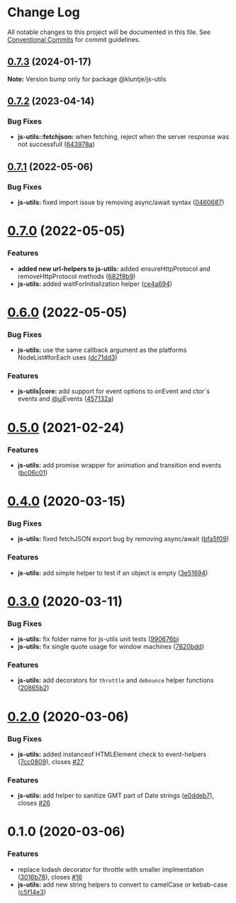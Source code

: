 # Change Log

All notable changes to this project will be documented in this file.
See [Conventional Commits](https://conventionalcommits.org) for commit guidelines.

## [0.7.3](https://github.com/kluntje/kluntje/tree/develop/packages/js-utils/compare/@kluntje/js-utils@0.7.2...@kluntje/js-utils@0.7.3) (2024-01-17)

**Note:** Version bump only for package @kluntje/js-utils





## [0.7.2](https://github.com/kluntje/kluntje/tree/develop/packages/js-utils/compare/@kluntje/js-utils@0.7.1...@kluntje/js-utils@0.7.2) (2023-04-14)


### Bug Fixes

* **js-utils::fetchjson:** when fetching, reject when the server response was not successfull ([643978a](https://github.com/kluntje/kluntje/tree/develop/packages/js-utils/commit/643978a6feea3e20f574963d4f3a94b580ad9cdc))





## [0.7.1](https://github.com/kluntje/kluntje/tree/develop/packages/js-utils/compare/@kluntje/js-utils@0.7.0...@kluntje/js-utils@0.7.1) (2022-05-06)


### Bug Fixes

* **js-utils:** fixed import issue by removing async/await syntax ([0460687](https://github.com/kluntje/kluntje/tree/develop/packages/js-utils/commit/0460687e9d743c6c2a527eedb3dd8d871c2d4488))





# [0.7.0](https://github.com/kluntje/kluntje/tree/develop/packages/js-utils/compare/@kluntje/js-utils@0.6.0...@kluntje/js-utils@0.7.0) (2022-05-05)


### Features

* **added new url-helpers to js-utils:** added ensureHttpProtocol and removeHttpProtocol methods ([682f8b9](https://github.com/kluntje/kluntje/tree/develop/packages/js-utils/commit/682f8b9d5aea900c48a79779f4facdc95e1bf62a))
* **js-utils:** added waitForInitialization helper ([ce4a694](https://github.com/kluntje/kluntje/tree/develop/packages/js-utils/commit/ce4a694fc7f66626cabc81e5ec3de856c8997c0c))





# [0.6.0](https://github.com/kluntje/kluntje/tree/develop/packages/js-utils/compare/@kluntje/js-utils@0.5.0...@kluntje/js-utils@0.6.0) (2022-05-05)


### Bug Fixes

* **js-utils:** use the same callback argument as the platforms NodeList#forEach uses ([dc71dd3](https://github.com/kluntje/kluntje/tree/develop/packages/js-utils/commit/dc71dd31b729ed1b04b00dfe2dc893b92aa4eaad))


### Features

* **js-utils|core:** add support for event options to onEvent and ctor`s events and  [@ui](https://github.com/ui)Events ([457132a](https://github.com/kluntje/kluntje/tree/develop/packages/js-utils/commit/457132a6ac27bdec4ae0370d7a08ddd0530f9546))





# [0.5.0](https://github.com/kluntje/kluntje/tree/develop/packages/js-utils/compare/@kluntje/js-utils@0.4.0...@kluntje/js-utils@0.5.0) (2021-02-24)


### Features

* **js-utils:** add promise wrapper for animation and transition end events ([bc06c01](https://github.com/kluntje/kluntje/tree/develop/packages/js-utils/commit/bc06c01f22ea8c6af40e112ce3f0b9ca20c2a8b4))





# [0.4.0](https://github.com/kluntje/kluntje/tree/develop/packages/js-utils/compare/@kluntje/js-utils@0.3.0...@kluntje/js-utils@0.4.0) (2020-03-15)


### Bug Fixes

* **js-utils:** fixed fetchJSON export bug by removing async/await ([bfa5f09](https://github.com/kluntje/kluntje/tree/develop/packages/js-utils/commit/bfa5f09d3a2ab05932ab8eae909dd0f549a50180))


### Features

* **js-utils:** add simple helper to test if an object is empty ([3e51694](https://github.com/kluntje/kluntje/tree/develop/packages/js-utils/commit/3e51694eedbe29a760f938d18eb5c262853b014e))





# [0.3.0](https://github.com/kluntje/kluntje/tree/develop/packages/js-utils/compare/@kluntje/js-utils@0.2.0...@kluntje/js-utils@0.3.0) (2020-03-11)


### Bug Fixes

* **js-utils:** fix folder name for js-utils unit tests ([990676b](https://github.com/kluntje/kluntje/tree/develop/packages/js-utils/commit/990676bdd1291f2bb15a8229a209ccabc79b5a4a))
* **js-utils:** fix single quote usage for window machines ([7820bdd](https://github.com/kluntje/kluntje/tree/develop/packages/js-utils/commit/7820bdd3a0de5e3a67ae973c40223a6f50195601))


### Features

* **js-utils:** add decorators for `throttle` and `debounce` helper functions ([20865b2](https://github.com/kluntje/kluntje/tree/develop/packages/js-utils/commit/20865b234cac682f2e303c695c2dbd1b817e7e6f))





# [0.2.0](https://github.com/kluntje/kluntje/tree/develop/packages/js-utils/compare/@kluntje/js-utils@0.1.0...@kluntje/js-utils@0.2.0) (2020-03-06)


### Bug Fixes

* **js-utils:** added instanceof HTMLElement check to event-helpers ([7cc0809](https://github.com/kluntje/kluntje/tree/develop/packages/js-utils/commit/7cc0809e6b8338c0da9f3744d499d1b2a10fa4b9)), closes [#27](https://github.com/kluntje/kluntje/tree/develop/packages/js-utils/issues/27)


### Features

* **js-utils:** add helper to sanitize GMT part of Date strings ([e0ddeb7](https://github.com/kluntje/kluntje/tree/develop/packages/js-utils/commit/e0ddeb77098a9f83c6e3cf7aefd0b159dbc96318)), closes [#26](https://github.com/kluntje/kluntje/tree/develop/packages/js-utils/issues/26)





# 0.1.0 (2020-03-06)


### Features

* replace lodash decorator for throttle with smaller implmentation ([3016b78](https://github.com/kluntje/kluntje/commit/3016b78333c1a9ed672df49e3cb58001ba8b7d61)), closes [#16](https://github.com/kluntje/kluntje/issues/16)
* **js-utils:** add new string helpers to convert to camelCase or kebab-case ([c5f14e3](https://github.com/kluntje/kluntje/commit/c5f14e31b98dbab9c122e6295594338a52072a0d))
